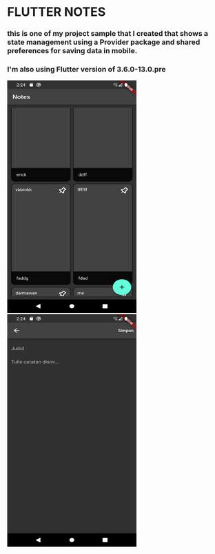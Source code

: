 # FLUTTER NOTES

### this is one of my project sample that I created that shows a state management using a Provider package and shared preferences for saving data in mobile.
###  I'm also using Flutter version of 3.6.0-13.0.pre 

<img src="assets\images\Screenshot_1672221051.png" alt="This is my examples" width="300" height="540">

<img src="assets\images\Screenshot_1672221045.png"  width="300" height="540">

